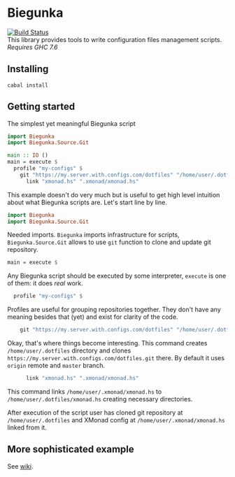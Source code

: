 # Biegunka
[![Build Status](https://secure.travis-ci.org/biegunka/biegunka-core.png?branch=master)](http://travis-ci.org/biegunka/biegunka-core)  
This library provides tools to write configuration files management scripts.
*Requires GHC 7.6*

## Installing
```
cabal install
```

## Getting started
The simplest yet meaningful Biegunka script

```haskell
import Biegunka
import Biegunka.Source.Git

main :: IO ()
main = execute $
  profile "my-configs" $
    git "https://my.server.with.configs.com/dotfiles" "/home/user/.dotfiles" $
	  link "xmonad.hs" ".xmonad/xmonad.hs"
```
This example doesn't do very much but is useful to get high level intuition about what Biegunka scripts are. Let's start line by line.

```haskell
import Biegunka
import Biegunka.Source.Git
```
Needed imports. `Biegunka` imports infrastructure for scripts, `Biegunka.Source.Git` allows to use `git` function to clone and update git repository.

```haskell
main = execute $
```
Any Biegunka script should be executed by some interpreter, `execute` is one of them: it does *real* work.

```haskell
  profile "my-configs" $
```
Profiles are useful for grouping repositories together. They don't have any meaning besides that (yet) and exist for clarity of the code.

```haskell
    git "https://my.server.with.configs.com/dotfiles" "/home/user/.dotfiles" $
```
Okay, that's where things become interesting. This command creates `/home/user/.dotfiles` directory and clones `https://my.server.with.configs.com/dotfiles.git` there. By default it uses `origin` remote and `master` branch.

```haskell
	  link "xmonad.hs" ".xmonad/xmonad.hs"
```
This command links `/home/user/.xmonad/xmonad.hs` to `/home/user/.dotfiles/xmonad.hs` creating necessary directories.

After execution of the script user has cloned git repository at `/home/user/.dotfiles` and XMonad config at `/home/user/.xmonad/xmonad.hs` linked from it.

## More sophisticated example
See [wiki][1].

 [1]: https://github.com/supki/biegunka/wiki/Examples

